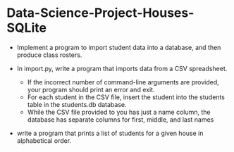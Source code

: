 # Data-Science-Project-Houses-SQLite

* Implement a program to import student data into a database, and then produce class rosters.
* In import.py, write a program that imports data from a CSV spreadsheet.
    * If the incorrect number of command-line arguments are provided, your program should print an       error and exit.
    * For each student in the CSV file, insert the student into the students table in the               students.db database.
    * While the CSV file provided to you has just a name column, the database has separate              columns for first, middle, and last names
    
* write a program that prints a list of students for a given house in alphabetical order.

